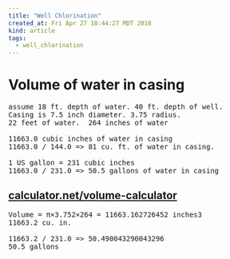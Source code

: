 ```yaml
---
title: "Well Chlorination"
created_at: Fri Apr 27 18:44:27 MDT 2018
kind: article
tags:
  - well_chlorination
---
```


<h1>Volume of water in casing</h1>

<pre>
assume 18 ft. depth of water. 40 ft. depth of well.
Casing is 7.5 inch diameter. 3.75 radius.
22 feet of water.  264 inches of water

11663.0 cubic inches of water in casing
11663.0 / 144.0 => 81 cu. ft. of water in casing.

1 US gallon = 231 cubic inches
11663.0 / 231.0 => 50.5 gallons of water in casing
</pre>

<h2>
  <a href="http://www.calculator.net/volume-calculator.html?ctankradius=3.75&ctankradiusunit=inches&ctanklength=36&ctanklengthunit=feet&cylcal=Calculate#cylinder"
    target="_blank">calculator.net/volume-calculator</a>
</h2>

<pre>
Volume = π×3.752×264 = 11663.162726452 inches3
11663.2 cu. in.

11663.2 / 231.0 => 50.490043290043296
50.5 gallons
</pre>

<!--
html boilerplate
<a href="" target="_blank"></a>
<a name=""></a>
<img src="" width="400px">
<ul>
  <li></li>
</ul>
<pre>
</pre>
<p style="margin-bottom: 2em;"></p>
<hr style="border: 0; height: 3px; background: #333; background-image: linear-gradient(to right, #ccc, #333, #ccc);">
<pre><code>
</code></pre>
<math xmlns='http://www.w3.org/1998/Math/MathML' display='block'>
</math>
-->
